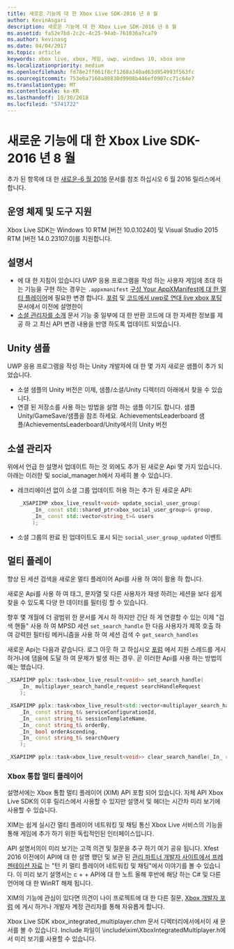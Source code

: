 ```yaml
---
title: 새로운 기능에 대 한 Xbox Live SDK-2016 년 8 월
author: KevinAsgari
description: 새로운 기능에 대 한 Xbox Live SDK-2016 년 8 월
ms.assetid: fa52e7bd-2c2c-4c25-94ab-761036a7ca79
ms.author: kevinasg
ms.date: 04/04/2017
ms.topic: article
keywords: xbox live, xbox, 게임, uwp, windows 10, xbox one
ms.localizationpriority: medium
ms.openlocfilehash: fd78e2ff061f8cf1268a340ad63d954993f563fc
ms.sourcegitcommit: 753e0a7160a88830d9908b446ef0907cc71c64e7
ms.translationtype: MT
ms.contentlocale: ko-KR
ms.lasthandoff: 10/30/2018
ms.locfileid: "5741722"
---
```

# <a name="whats-new-for-the-xbox-live-sdk---august-2016"></a>새로운 기능에 대 한 Xbox Live SDK-2016 년 8 월

추가 된 항목에 대 한 [새로운-6 월 2016](1606-whats-new.md) 문서를 참조 하십시오 6 월 2016 릴리스에서 합니다.

## <a name="os-and-tool-support"></a>운영 체제 및 도구 지원
Xbox Live SDK는 Windows 10 RTM [버전 10.0.10240] 및 Visual Studio 2015 RTM [버전 14.0.23107.0]를 지원합니다.

## <a name="documentation"></a>설명서
- 에 대 한 지침이 있습니다 UWP 응용 프로그램을 작성 하는 사용자 게임에 초대 하는 기능을 구현 하는 경우는 ```.appxmanifest``` [구성 Your AppXManifest에 대 한 멀티 플레이어](../multiplayer/service-configuration/configure-your-appxmanifest-for-multiplayer.md)에 필요한 변경 합니다.  [포럼](https://forums.xboxlive.com) 및 [코드에서 uwp로 연대 live xbox 포팅](../using-xbox-live/porting-xbox-live-code-from-xdk-to-uwp.md) 문서에서 이전에 설명한이
- [소셜 관리자를 소개](../social-platform/intro-to-social-manager.md) 문서 기능 중 일부에 대 한 반환 코드에 대 한 자세한 정보를 제공 하 고 최신 API 변경 내용을 반영 하도록 업데이트 되었습니다.

## <a name="unity-samples"></a>Unity 샘플
UWP 응용 프로그램을 작성 하는 Unity 개발자에 대 한 몇 가지 새로운 샘플이 추가 되었습니다.
- 소셜 샘플의 Unity 버전은 이제, 샘플/소셜/Unity 디렉터리 아래에서 찾을 수 있습니다.
- 연결 된 저장소를 사용 하는 방법을 설명 하는 샘플 이기도 합니다.  샘플 Unity/GameSave/샘플을 참조 하세요.
AchievementsLeaderboard 샘플/AchievementsLeaderboard/Unity에서의 Unity 버전

## <a name="social-manager"></a>소셜 관리자
위에서 언급 한 설명서 업데이트 하는 것 외에도 추가 된 새로운 Api 몇 가지 있습니다.  아래는 이러한 및 social_manager.h에서 자세히 볼 수 있습니다.

- 레크리에이션 없이 소셜 그룹 업데이트 허용 하는 추가 된 새로운 API:

```cpp
    _XSAPIIMP xbox_live_result<void> update_social_user_group(
        _In_ const std::shared_ptr<xbox_social_user_group>& group,
        _In_ const std::vector<string_t>& users
        );
```
- 소셜 그룹의 완료 된 업데이트도 표시 되는 ```social_user_group_updated``` 이벤트


## <a name="multiplayer"></a>멀티 플레이
향상 된 세션 검색을 새로운 멀티 플레이어 Api를 사용 하 여이 활용 하 합니다.

새로운 Api를 사용 하 여 태그, 문자열 및 다른 사용자가 재생 하려는 세션을 보다 쉽게 찾을 수 있도록 다양 한 데이터를 필터링 할 수 있습니다.

향후 몇 개월에 더 광범위 한 문서를 게시 하 하지만 간단 하 게 연결할 수 있는 이제 "검색 핸들" 사용 하 여 MPSD 세션 ```set_search_handle``` 한 다음 사용자가 제목 호출 하 여 강력한 필터링 메커니즘을 사용 하 여 세션 검색 수 ```get_search_handles```

새로운 Api는 다음과 같습니다.  로그 아웃 하 고 하십시오 [포럼](https://forums.xboxlive.com) 에서 지원 스레드를 게시 하거나에 댐을에 도달 하 여 문제가 발생 하는 경우.  곧 이러한 Api를 사용 하는 방법의 예는 했습니다.

```cpp
_XSAPIIMP pplx::task<xbox_live_result<void>> set_search_handle(
    _In_ multiplayer_search_handle_request searchHandleRequest
    );
```

```cpp
_XSAPIIMP pplx::task<xbox_live_result<std::vector<multiplayer_search_handle_details>>> get_search_handles(
    _In_ const string_t& serviceConfigurationId,
    _In_ const string_t& sessionTemplateName,
    _In_ const string_t& orderBy,
    _In_ bool orderAscending,
    _In_ const string_t& searchQuery
    );
```

```cpp
_XSAPIIMP pplx::task<xbox_live_result<void>> clear_search_handle(_In_ const string_t& handleId);
```

### <a name="xbox-integrated-multiplayer"></a>Xbox 통합 멀티 플레이어

설명서에는 Xbox 통합 멀티 플레이어 (XIM) API 포함 되어 있습니다.  자체 API Xbox Live SDK의 이후 릴리스에서 사용할 수 있지만 설명서 및 헤더는 시간차 미리 보기에 사용할 수 있습니다.

XIM는 쉽게 실시간 멀티 플레이어 네트워킹 및 채팅 통신 Xbox Live 서비스의 기능을 통해 게임에 추가 하기 위한 독립적인된 인터페이스입니다.

API 설명서의이 미리 보기는 고객 의견 및 질문을 추구 하기 여기 공유 됩니다. Xfest 2016 이전에이 API에 대 한 설명 했던 및 보관 된 [관리 파트너 개발자 사이트에서 프레젠테이션 자료](https://developer.xboxlive.com/en-us/platform/documentlibrary/events/Pages/Xfest2016.aspx) 는 "턴 키 멀티 플레이어 네트워킹 및 채팅"에서 이야기를 볼 수 있습니다. 이 미리 보기 설명서는 c + + API에 대 한 노트 올해 후반에 해당 하는 C# 및 다른 언어에 대 한 WinRT 해제 됩니다.

XIM의 기능에 관심이 있다면 의견이 나이 프로젝트에 대 한 다른 질문, [Xbox 개발자 포럼](https://forums.xboxlive.com/) 에 게시 하거나 개발자 계정 관리자를 통해 자유롭게 합니다.

Xbox Live SDK xbox_integrated_multiplayer.chm 문서 디렉터리에서에서이 새 문서를 볼 수 있습니다.  Include 파일이 \include\xim\XboxIntegratedMultiplayer.h에서 미리 보기를 사용할 수 있습니다.  
